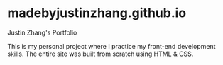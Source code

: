 # madebyjustinzhang.github.io
Justin Zhang's Portfolio

This is my personal project where I practice my front-end development skills.
The entire site was built from scratch using HTML & CSS.

